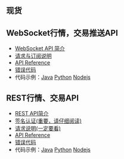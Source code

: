 
## 现货

## WebSocket行情，交易推送API

* [WebSocket API 简介](https://github.com/dabaoliao/api_docs/wiki/WS_introduction)
* [请求与订阅说明](https://github.com/dabaoliao/api_docs/wiki/WS_request)
* [API Reference](https://github.com/dabaoliao/api_docs/wiki/WS_Api_Reference)
* [错误代码](https://github.com/dabaoliao/api_docs/wiki/WS_error_code)
* 代码示例：[Java]() [Python]() [Nodejs]()

## REST行情、交易API


* [REST API简介]()
* [签名认证(重要，请仔细阅读)]()
* [请求说明(一定要看)]()
* [API Reference]()
* [错误代码]()
* 代码示例：[Java]() [Python]() [Nodejs]()